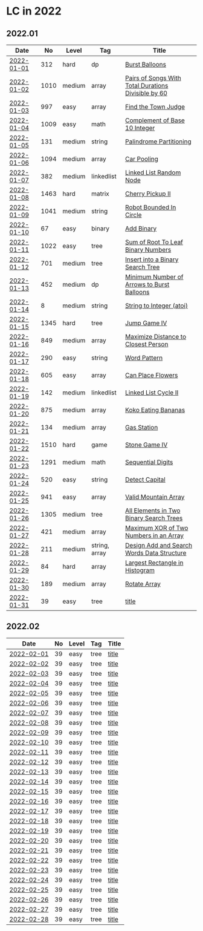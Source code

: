 # LC in 2022

## 2022.01

| Date                   | No   | Level  | Tag           | Title                                                                                                                                     |
| ---------------------- | ---- | ------ | ------------- | ----------------------------------------------------------------------------------------------------------------------------------------- |
| [2022-01-01](01/01.md) | 312  | hard   | dp            | [Burst Balloons](https://leetcode.com/problems/burst-balloons/)                                                                           |
| [2022-01-02](01/02.md) | 1010 | medium | array         | [Pairs of Songs With Total Durations Divisible by 60](https://leetcode.com/problems/pairs-of-songs-with-total-durations-divisible-by-60/) |
| [2022-01-03](01/03.md) | 997  | easy   | array         | [Find the Town Judge](https://leetcode.com/problems/find-the-town-judge/)                                                                 |
| [2022-01-04](01/04.md) | 1009 | easy   | math          | [Complement of Base 10 Integer](https://leetcode.com/problems/complement-of-base-10-integer/)                                             |
| [2022-01-05](01/05.md) | 131  | medium | string        | [Palindrome Partitioning](https://leetcode.com/problems/palindrome-partitioning/)                                                         |
| [2022-01-06](01/06.md) | 1094 | medium | array         | [Car Pooling](https://leetcode.com/problems/car-pooling/)                                                                                 |
| [2022-01-07](01/07.md) | 382  | medium | linkedlist    | [Linked List Random Node](https://leetcode.com/problems/linked-list-random-node/)                                                         |
| [2022-01-08](01/08.md) | 1463 | hard   | matrix        | [Cherry Pickup II](https://leetcode.com/problems/cherry-pickup-ii/)                                                                       |
| [2022-01-09](01/09.md) | 1041 | medium | string        | [Robot Bounded In Circle](https://leetcode.com/problems/robot-bounded-in-circle/)                                                         |
| [2022-01-10](01/10.md) | 67   | easy   | binary        | [Add Binary](https://leetcode.com/problems/add-binary/)                                                                                   |
| [2022-01-11](01/11.md) | 1022 | easy   | tree          | [Sum of Root To Leaf Binary Numbers](https://leetcode.com/problems/sum-of-root-to-leaf-binary-numbers/)                                   |
| [2022-01-12](01/12.md) | 701  | medium | tree          | [Insert into a Binary Search Tree](https://leetcode.com/problems/insert-into-a-binary-search-tree/)                                       |
| [2022-01-13](01/13.md) | 452  | medium | dp            | [Minimum Number of Arrows to Burst Balloons](https://leetcode.com/problems/minimum-number-of-arrows-to-burst-balloons/)                   |
| [2022-01-14](01/14.md) | 8    | medium | string        | [String to Integer (atoi)](https://leetcode.com/problems/string-to-integer-atoi/)                                                         |
| [2022-01-15](01/15.md) | 1345 | hard   | tree          | [Jump Game IV](https://leetcode.com/problems/jump-game-iv/)                                                                               |
| [2022-01-16](01/16.md) | 849  | medium | array         | [Maximize Distance to Closest Person](https://leetcode.com/problems/maximize-distance-to-closest-person/)                                 |
| [2022-01-17](01/17.md) | 290  | easy   | string        | [Word Pattern](https://leetcode.com/problems/word-pattern/)                                                                               |
| [2022-01-18](01/18.md) | 605  | easy   | array         | [Can Place Flowers](https://leetcode.com/problems/can-place-flowers/)                                                                     |
| [2022-01-19](01/19.md) | 142  | medium | linkedlist    | [Linked List Cycle II](https://leetcode.com/problems/linked-list-cycle-ii/)                                                               |
| [2022-01-20](01/20.md) | 875  | medium | array         | [Koko Eating Bananas](https://leetcode.com/problems/koko-eating-bananas/)                                                                 |
| [2022-01-21](01/21.md) | 134  | medium | array         | [Gas Station](https://leetcode.com/problems/gas-station/)                                                                                 |
| [2022-01-22](01/22.md) | 1510 | hard   | game          | [Stone Game IV](https://leetcode.com/problems/stone-game-iv/)                                                                             |
| [2022-01-23](01/23.md) | 1291 | medium | math          | [Sequential Digits](https://leetcode.com/problems/sequential-digits/)                                                                     |
| [2022-01-24](01/24.md) | 520  | easy   | string        | [Detect Capital](https://leetcode.com/problems/detect-capital/)                                                                           |
| [2022-01-25](01/25.md) | 941  | easy   | array         | [Valid Mountain Array](https://leetcode.com/problems/valid-mountain-array/)                                                               |
| [2022-01-26](01/26.md) | 1305 | medium | tree          | [All Elements in Two Binary Search Trees](https://leetcode.com/problems/all-elements-in-two-binary-search-trees/)                         |
| [2022-01-27](01/27.md) | 421  | medium | array         | [Maximum XOR of Two Numbers in an Array](https://leetcode.com/problems/maximum-xor-of-two-numbers-in-an-array/)                           |
| [2022-01-28](01/28.md) | 211  | medium | string, array | [Design Add and Search Words Data Structure](https://leetcode.com/problems/design-add-and-search-words-data-structure/)                   |
| [2022-01-29](01/29.md) | 84   | hard   | array         | [Largest Rectangle in Histogram](https://leetcode.com/problems/largest-rectangle-in-histogram/)                                           |
| [2022-01-30](01/30.md) | 189  | medium | array         | [Rotate Array](https://leetcode.com/problems/rotate-array/)                                                                               |
| [2022-01-31](01/31.md) | 39   | easy   | tree          | [title](url)                                                                                                                              |

## 2022.02

| Date                   | No  | Level | Tag  | Title        |
| ---------------------- | --- | ----- | ---- | ------------ |
| [2022-02-01](02/01.md) | 39  | easy  | tree | [title](url) |
| [2022-02-02](02/02.md) | 39  | easy  | tree | [title](url) |
| [2022-02-03](02/03.md) | 39  | easy  | tree | [title](url) |
| [2022-02-04](02/04.md) | 39  | easy  | tree | [title](url) |
| [2022-02-05](02/05.md) | 39  | easy  | tree | [title](url) |
| [2022-02-06](02/06.md) | 39  | easy  | tree | [title](url) |
| [2022-02-07](02/07.md) | 39  | easy  | tree | [title](url) |
| [2022-02-08](02/08.md) | 39  | easy  | tree | [title](url) |
| [2022-02-09](02/09.md) | 39  | easy  | tree | [title](url) |
| [2022-02-10](02/10.md) | 39  | easy  | tree | [title](url) |
| [2022-02-11](02/11.md) | 39  | easy  | tree | [title](url) |
| [2022-02-12](02/12.md) | 39  | easy  | tree | [title](url) |
| [2022-02-13](02/13.md) | 39  | easy  | tree | [title](url) |
| [2022-02-14](02/14.md) | 39  | easy  | tree | [title](url) |
| [2022-02-15](02/15.md) | 39  | easy  | tree | [title](url) |
| [2022-02-16](02/16.md) | 39  | easy  | tree | [title](url) |
| [2022-02-17](02/17.md) | 39  | easy  | tree | [title](url) |
| [2022-02-18](02/18.md) | 39  | easy  | tree | [title](url) |
| [2022-02-19](02/19.md) | 39  | easy  | tree | [title](url) |
| [2022-02-20](02/20.md) | 39  | easy  | tree | [title](url) |
| [2022-02-21](02/21.md) | 39  | easy  | tree | [title](url) |
| [2022-02-22](02/22.md) | 39  | easy  | tree | [title](url) |
| [2022-02-23](02/23.md) | 39  | easy  | tree | [title](url) |
| [2022-02-24](02/24.md) | 39  | easy  | tree | [title](url) |
| [2022-02-25](02/25.md) | 39  | easy  | tree | [title](url) |
| [2022-02-26](02/26.md) | 39  | easy  | tree | [title](url) |
| [2022-02-27](02/27.md) | 39  | easy  | tree | [title](url) |
| [2022-02-28](02/28.md) | 39  | easy  | tree | [title](url) |

